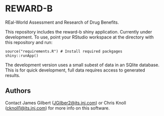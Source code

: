 # REWARD-B

REal-World Assessment and Research of Drug Benefits.

This repository includes the reward-b shiny application.
Currently under development. To use, point your RStudio workspace at the directory with this 
repository and run:

    source("requirements.R") # Install required packgages
    shiny::runApp()
    
 The development version uses a small subest of data in an SQlite database. This is for quick
 development, full data requires access to generated results.
 
 ## Authors
 Contact James Gilbert (JGilber2@its.jnj.com) or Chris Knoll (cknoll1@its.jnj.com) for more info
 on this software.
